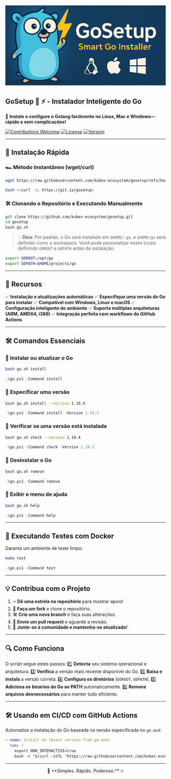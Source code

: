 # ![GoSetup Banner](assets/sc_banner_md.png)

## **GoSetup 🐹 ⚡ - Instalador Inteligente do Go**

🚀 **Instale e configure o Golang facilmente no Linux, Mac e Windows—rápido e sem complicações!**

[![Contributions Welcome](https://img.shields.io/badge/contributions-welcome-brightgreen.svg?style=flat)](https://github.com/kubex-ecosystem/gosetup)
[![License](https://img.shields.io/github/license/kubex-ecosystem/gosetup.svg?style=flat)](https://github.com/kubex-ecosystem/gosetup/blob/main/LICENSE)
[![Version](https://img.shields.io/github/v/release/kubex-ecosystem/gosetup.svg?style=flat)](https://github.com/kubex-ecosystem/gosetup/releases)

---

## 🚀 **Instalação Rápida**

### 🏎️ **Método Instantâneo (wget/curl)**

```bash
wget https://raw.githubusercontent.com/kubex-ecosystem/gosetup/refs/heads/main/go.sh && bash gosetup.sh
```

```bash
bash <(curl -sL https://git.io/gosetup)
```

### 🛠️ **Clonando o Repositório e Executando Manualmente**

```bash
git clone https://github.com/kubex-ecosystem/gosetup.git
cd gosetup
bash go.sh
```

> 💡 **Dica:** Por padrão, o Go será instalado em `$HOME/.go`, e `$HOME/go` será definido como o workspace.
> Você pode personalizar esses locais definindo `GOROOT` e `GOPATH` antes da instalação:

```bash
export GOROOT=/opt/go
export GOPATH=$HOME/projects/go
```

---

## 🎯 **Recursos**

✅ **Instalação e atualizações automáticas**
✅ **Especifique uma versão do Go para instalar**
✅ **Compatível com Windows, Linux e macOS**
✅ **Configuração inteligente do ambiente**
✅ **Suporta múltiplas arquiteturas (ARM, AMD64, i386)**
✅ **Integração perfeita com workflows do GitHub Actions**

---

## 🛠️ **Comandos Essenciais**

### 🔹 **Instalar ou atualizar o Go**

```bash
bash go.sh install
```

```powershell
.\go.ps1 -Command install
```

### 🔹 **Especificar uma versão**

```bash
bash go.sh install --version 1.19.4
```

```powershell
.\go.ps1 -Command install -Version 1.19.2
```

### 🔹 **Verificar se uma versão está instalada**

```bash
bash go.sh check --version 1.19.4
```

```powershell
.\go.ps1 -Command check -Version 1.19.2
```

### 🔹 **Desinstalar o Go**

```bash
bash go.sh remove
```

```powershell
.\go.ps1 -Command remove
```

### 🔹 **Exibir o menu de ajuda**

```bash
bash go.sh help
```

```powershell
.\go.ps1 -Command help
```

---

## 🐳 **Executando Testes com Docker**

Garanta um ambiente de teste limpo:

```bash
make test
```

```powershell
.\go.ps1 -Command test
```

---

## 💡 **Contribua com o Projeto**

1. ⭐ **Dê uma estrela no repositório** para mostrar apoio!
2. 🔄 **Faça um fork** e clone o repositório.
3. 🛠️ **Crie uma nova branch** e faça suas alterações.
4. 📌 **Envie um pull request** e aguarde a revisão.
5. 🎉 **Junte-se à comunidade e mantenha-se atualizado!**

---

## 🔍 **Como Funciona**

O script segue estes passos:
1️⃣ **Detecta** seu sistema operacional e arquitetura.
2️⃣ **Verifica** a versão mais recente disponível do Go.
3️⃣ **Baixa e instala** a versão correta.
4️⃣ **Configura os diretórios** (`GOROOT`, `GOPATH`).
5️⃣ **Adiciona os binários do Go ao PATH** automaticamente.
6️⃣ **Remove arquivos desnecessários** para manter tudo eficiente.

---

## 🛠️ **Usando em CI/CD com GitHub Actions**

Automatize a instalação do Go baseada na versão especificada no `go.mod`:

```yaml
- name: Install Go (Exact version from go.mod)
  run: |
    export NON_INTERACTIVE=true
    bash -c "$(curl -sSfL 'https://raw.githubusercontent.com/kubex-ecosystem/gosetup/main/go.sh')" -s --version "$(grep '^go ' go.mod | awk '{print $2}')"
```

---
<!-- markdownlint-disable MD033 -->
<p align="center">🚀 **Simples. Rápido. Poderoso.** 🔥</p>
